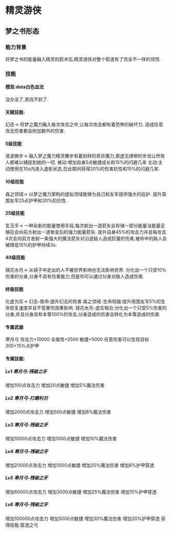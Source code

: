 # 精灵游侠
## 梦之书形态
### 能力背景
将梦之书的能量融入精灵的箭术后,精灵游侠对整个箭道有了完全不一样的领悟.
### 技能

#### 模型:dota白色血法
没办法了,真找不到了.

#### 天赋技能:
幻击->
将梦之魔力融入每次攻击之中,让每次攻击都有着恐怖的破坏力.
造成任意攻击伤害都会附加额外的伤害.

#### 5级技能
凌波微步->
融入梦之魔力精灵舞步有着别样的奇异魔力,那虚无缥缈的步伐让所有人都难以捕捉到她的一切.
被动:增加自身5点敏捷成长和15%的闪避几率
主动:主动使用在10s内进入虚影状态,在此期间获得20%的伤害抗性和15%的闪避几率.

#### 10级技能
森之领域->
以梦之魔力架构的虚拟领域能够为自己和友军提供强大的庇护.
提升周围友军25点护甲和30%的抗性.

#### 25级技能
玄玉手->
一种全新的能量使用手段,每次射出一道箭矢会存储一部分能量当能量足够后会向前方射出一道聚变后的强力能量箭矢.
提升自身45%的攻击力并且每攻击4次会向前方发射一条强大的魔法箭矢对沿途敌人造成巨量的伤害,被命中的敌人会被降低15%的护甲持续3s.

#### 40级技能
镜花水月->
从镜子中走出的人不被世界影响也无法影响世界.
分化出一个只受10%伤害的分身,分身不具有伤害能力,但是你可以通过分身对敌人造成伤害.

#### 终极技能
化虚为实->
幻击-致命:提升幻击的伤害
森之领域-生命祝福:提升周围友军5%的生命恢复速度并且不受重伤效果影响.
镜花水月-虚实相合:分化出一个只受5%伤害的分身,并且分身具有本尊100%的攻击,分身造成的伤害会转化为本尊造成的伤害.

#### 专属武器
寒月弓
攻击力+10000
全属性+2500
敏捷+5000
任意伤害可以忽视目标300+15%点护甲

#### 专属技能:
##### Lv1 寒月弓-残破之牙
增加100点攻击力
增加20点敏捷
增加5%魔法伤害

##### Lv2 寒月弓-打磨利刃
增加2000点攻击力
增加500点敏捷
增加8%魔法伤害

##### Lv3 寒月弓-残破之牙
增加10000点攻击力
增加1000点敏捷
增加10%魔法伤害

##### Lv4 寒月弓-残破之牙
增加20000点攻击力
增加1000点敏捷
增加20%魔法伤害
增加8%护甲穿透

##### Lv5 寒月弓-残破之牙
增加60000点攻击力
增加3000点敏捷
增加25%魔法伤害
增加15%护甲穿透

##### Lv6 寒月弓-残破之牙
增加100000点攻击力
增加5000点敏捷
增加30%魔法伤害
增加20%护甲穿透
获得技能:穿透之弓
